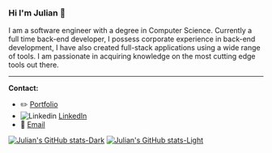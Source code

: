 ### Hi I'm Julian 👋

I am a software engineer with a degree in Computer Science. Currently a full time back-end developer, I possess corporate experience in back-end development, I have also created full-stack applications using a wide range of tools. I am passionate in acquiring knowledge on the most cutting edge tools out there.

***
**Contact:**
- :pencil2: [Portfolio](https://juliantjg.github.io/)
- ![Linkedin](https://i.stack.imgur.com/gVE0j.png) [LinkedIn](https://www.linkedin.com/in/juliantj/)
- :speech_balloon: [Email](mailto:juliantj88@gmail.com)

[![Julian's GitHub stats-Dark](https://github-readme-stats.vercel.app/api?username=juliantjg&show_icons=true&theme=dark#gh-dark-mode-only)](https://github.com/anuraghazra/github-readme-stats#gh-dark-mode-only)
[![Julian's GitHub stats-Light](https://github-readme-stats.vercel.app/api?username=juliantjg&show_icons=true&theme=default#gh-light-mode-only)](https://github.com/anuraghazra/github-readme-stats#gh-light-mode-only)


<!--
**juliantjg/juliantjg** is a ✨ _special_ ✨ repository because its `README.md` (this file) appears on your GitHub profile.

Here are some ideas to get you started:

- 🔭 I’m currently working on ...
- 🌱 I’m currently learning ...
- 👯 I’m looking to collaborate on ...
- 🤔 I’m looking for help with ...
- 💬 Ask me about ...
- 📫 How to reach me: ...
- 😄 Pronouns: ...
- ⚡ Fun fact: ...
-->
